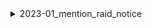 <details>
<summary>2023-01_mention_raid_notice</summary>

## Filter: Server has feature PARTNERED
```css
Treatment 1: 0 - 10000
```
## Filter: Server has feature COMMUNITY
```css
Treatment 1: 0 - 10000
```

</details>
